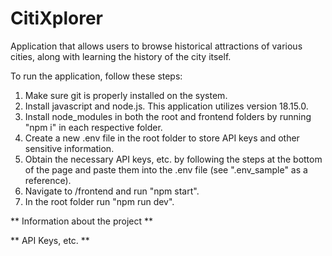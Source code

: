 # CitiXplorer
Application that allows users to browse historical attractions of various cities, along with learning the history of the city itself.

To run the application, follow these steps:

1. Make sure git is properly installed on the system.
2. Install javascript and node.js. This application utilizes version 18.15.0.
3. Install node_modules in both the root and frontend folders by running "npm i" in each respective folder.
4. Create a new .env file in the root folder to store API keys and other sensitive information.
5. Obtain the necessary API keys, etc. by following the steps at the bottom of the page and paste them into the .env file (see ".env_sample" as a reference).
6. Navigate to /frontend and run "npm start".
7. In the root folder run "npm run dev".

** Information about the project **

** API Keys, etc. **
